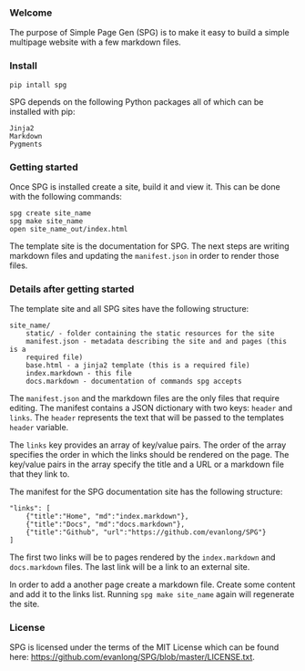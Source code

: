 ### Welcome

The purpose of Simple Page Gen (SPG) is to make it easy to build a simple
multipage website with a few markdown files.

### Install

`pip intall spg`

SPG depends on the following Python packages all of which can be installed with
pip:

    Jinja2
    Markdown
    Pygments


### Getting started

Once SPG is installed create a site, build it and view it. This can be done
with the following commands:

    spg create site_name
    spg make site_name
    open site_name_out/index.html

The template site is the documentation for SPG. The next steps are writing
markdown files and updating the `manifest.json` in order to render those files.

### Details after getting started

The template site and all SPG sites have the following structure:

    site_name/
        static/ - folder containing the static resources for the site
        manifest.json - metadata describing the site and and pages (this is a
        required file)
        base.html - a jinja2 template (this is a required file)
        index.markdown - this file
        docs.markdown - documentation of commands spg accepts

The `manifest.json` and the markdown files are the only files that require
editing. The manifest contains a JSON dictionary with two keys: `header` and
`links`. The `header` represents the text that will be passed to the templates
`header` variable.

The `links` key provides an array of key/value pairs. The order of the array
specifies the order in which the links should be rendered on the page. The
key/value pairs in the array specify the title and a URL or a markdown file
that they link to.

The manifest for the SPG documentation site has the following structure:

    "links": [
        {"title":"Home", "md":"index.markdown"},
        {"title":"Docs", "md":"docs.markdown"},
        {"title":"Github", "url":"https://github.com/evanlong/SPG"}
    ]

The first two links will be to pages rendered by the `index.markdown` and
`docs.markdown` files. The last link will be a link to an external site.

In order to add a another page create a markdown file. Create some content and
add it to the links list. Running `spg make site_name` again will regenerate
the site.

### License

SPG is licensed under the terms of the MIT License which can be found here:
<https://github.com/evanlong/SPG/blob/master/LICENSE.txt>.

